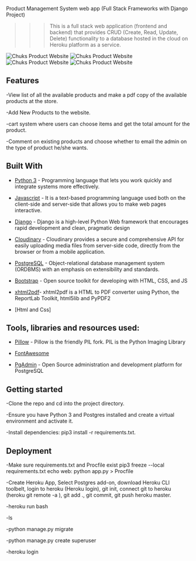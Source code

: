 Product Management System web app (Full Stack Frameworks with Django Project)

> > > This is a full stack web application (frontend and backend) that provides CRUD (Create, Read, Update, Delete) functionality to a database hosted in the cloud on Heroku platform as a service.

<img src="https://res.cloudinary.com/chuksmbanaso/image/upload/v1637340838/media/Product/Screenshot_16_bzgmp0.png" title="Product Management System Django" alt="Chuks Product Website">

<img src="https://res.cloudinary.com/chuksmbanaso/image/upload/v1637340937/media/Product/Screenshot_17_nbx6s6.png" title="Product Management System Django" alt="Chuks Product Website">

<img src="https://res.cloudinary.com/chuksmbanaso/image/upload/v1637341085/media/Product/Screenshot_15_s2xvji.png" title="Product Management System Django" alt="Chuks Product Website">

<img src="https://res.cloudinary.com/chuksmbanaso/image/upload/v1637341207/media/Product/Screenshot_18_ixwmad.png" title="Product Management System Django" alt="Chuks Product Website">


## Features

-View list of all the available products and make a pdf copy of the available products at the store.

-Add New Products to the website.

-cart system where users can choose items and get the total amount for the product.

-Comment on existing products and choose whether to email the admin on the type of product he/she wants.

## Built With

- [Python 3](https://www.python.org/) - Programming language that lets you work quickly and integrate systems more effectively.

- [Javascript](https://www.javascript.com) - It is a text-based programming language used both on the client-side and server-side that allows you to make web pages interactive.

- [Django](https://www.djangoproject.com/) - Django is a high-level Python Web framework that encourages rapid development and clean, pragmatic design

- [Cloudinary](https://cloudinary.com/) - Cloudinary provides a secure and comprehensive API for easily uploading media files from server-side code, directly from the browser or from a mobile application.

- [PostgreSQL](https://www.postgresql.org/) - Object-relational database management system (ORDBMS) with an emphasis on extensibility and standards.

- [Bootstrap](https://getbootstrap.com/) - Open source toolkit for developing with HTML, CSS, and JS

- [xhtml2pdf](https://pypi.org/project/xhtml2pdf/)- xhtml2pdf is a HTML to PDF converter using Python, the ReportLab Toolkit, html5lib and PyPDF2

- [Html and Css]

## Tools, libraries and resources used:

- [Pillow](https://pillow.readthedocs.io/en/5.3.x/) - Pillow is the friendly PIL fork. PIL is the Python Imaging Library

- [FontAwesome](https://fontawesome.com/)

- [PgAdmin](https://www.pgadmin.org/) - Open Source administration and development platform for PostgreSQL

## Getting started

-Clone the repo and cd into the project directory.

-Ensure you have Python 3 and Postgres installed and create a virtual environment and activate it.

-Install dependencies: pip3 install -r requirements.txt.

## Deployment

-Make sure requirements.txt and Procfile exist pip3 freeze --local requirements.txt echo web: python app.py > Procfile

-Create Heroku App, Select Postgres add-on, download Heroku CLI toolbelt, login to heroku (Heroku login), git init, connect git to heroku (heroku git remote -a ), git add ., git commit, git push heroku master.

-heroku run bash

-ls

-python manage.py migrate

-python manage.py create superuser

-heroku login
